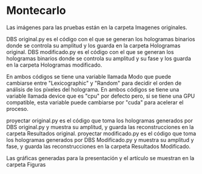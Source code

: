 # Montecarlo

Las imágenes para las pruebas están en la carpeta Imagenes originales.

DBS original.py es el código con el que se generan los hologramas binarios donde se controla su amplitud y los guarda en la carpeta Hologramas original.
DBS modificado.py es el código con el que se generan los hologramas binarios donde se controla su amplitud y su fase y los guarda en la carpeta Hologramas modificado.

En ambos códigos se tiene una variable llamada Modo que puede cambiarse entre "Lexicographic" y "Random" para decidir el orden de análisis de los píxeles del holograma.
En ambos códigos se tiene una variable llamada device que es "cpu" por defecto pero, si se tiene una GPU compatible, esta variable puede cambiarse por "cuda" para acelerar el proceso.

proyectar original.py es el código que toma los hologramas generados por DBS original.py y muestra su amplitud, y guarda las reconstrucciones en la carpeta Resultados original.
proyectar modificado.py es el código que toma los hologramas generados por DBS Modificado.py y muestra su amplitud y fase, y guarda las reconstrucciones en la carpeta Resultados Modificado.

Las gráficas generadas para la presentación y el artículo se muestran en la carpeta Figuras 
